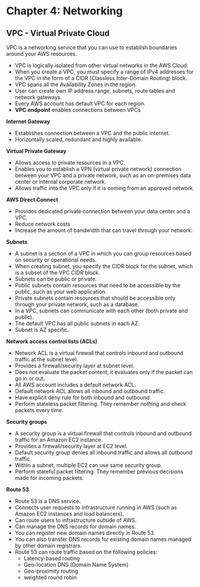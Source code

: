 # Chapter 4: Networking

## VPC - Virtual Private Cloud
VPC is a networking service that you can use to establish boundaries around your AWS resources.
  - VPC is logically isolated from other virtual networks in the AWS Cloud.
  - When you create a VPC, you must specify a range of IPv4 addresses for the VPC in the form of a CIDR (Classless Inter-Domain Routing) block.
  - VPC spans all the Availability Zones in the region.
  - User can create own IP address range, subnets, route tables and network gateways.
  - Every AWS account has default VPC for each region.
  - **VPC endpoint** enables connections between VPCs

**Internet Gateway** 
  - Establishes connection between a VPC and the public internet.
  - Horizontally scaled, redundant and highly available.

**Virtual Private Gateway** 
  - Allows access to private resources in a VPC.
  - Enables you to establish a VPN (virtual private network) connection between your VPC and a private network, such as an on-premises data center or internal corporate network.
  - Allows traffic into the VPC only if it is coming from an approved network.

**AWS Direct Connect**
  - Provides dedicated private connection between your data center and a VPC.
  - Reduce network costs 
  - Increase the amount of bandwidth that can travel through your network.

**Subnets**
  - A subnet is a section of a VPC in which you can group resources based on security or operational needs.
  - When creating subnet, you specify the CIDR block for the subnet, which is a subset of the VPC CIDR block.
  - Subnets can be public or private.
  - Public subnets contain resources that need to be accessible by the public, such as your web application.
  - Private subnets contain resources that should be accessible only through your private network, such as a database.
  - In a VPC, subnets can communicate with each other (both private and public).
  - The default VPC has all public subnets in each AZ.
  - Subnet is AZ specific. 

**Network access control lists (ACLs)**
  - Network ACL is a virtual firewall that controls inbound and outbound traffic at the subnet level.
  - Provides a firewall/security layer at subnet level.
  - Does not evaluate the packet content, it evaluates only if the packet can go in or out.
  - All AWS account includes a default network ACL.
  - Default network ACL allows all inbound and outbound traffic.
  - Have explicit deny rule for both inbound and outbound.
  - Perform stateless packet filtering. They remember nothing and check packets every time.

**Security groups**
  - A security group is a virtual firewall that controls inbound and outbound traffic for an Amazon EC2 instance.
  - Provides a firewall/security layer at EC2 level.
  - Default security group denies all inbound traffic and allows all outbound traffic.
  - Within a subnet, multiple EC2 can use same security group.
  - Perform stateful packet filtering. They remember previous decisions made for incoming packets.

**Route 53**
  - Route 53 is a DNS service.
  - Connects user requests to infrastructure running in AWS (such as Amazon EC2 instances and load balancers).
  - Can route users to infrastructure outside of AWS.
  - Can manage the DNS records for domain names.
  - You can register new domain names directly in Route 53.
  - You can also transfer DNS records for existing domain names managed by other domain registrars.
  - Route 53 can route traffic based on the following policies:
    - Latency-based routing
    - Geo-location DNS (Domain Name System)
    - Geo-proximity routing
    - weighted round robin





